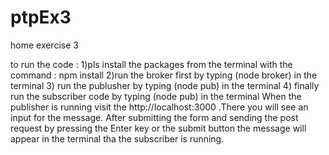 # ptpEx3
home exercise 3

to run the code :
1)pls install the packages from the terminal with the command : npm install
2)run the broker first by typing (node broker) in the terminal
3) run the publusher by typing (node pub) in the terminal
4) finally run the subscriber code by typing (node pub) in the terminal
When the publisher is running visit the http://localhost:3000 .There you will see an input for the message.
After submitting the form and sending the post request by pressing the Enter key or the submit button the message will appear in the terminal tha the subscriber is running.
